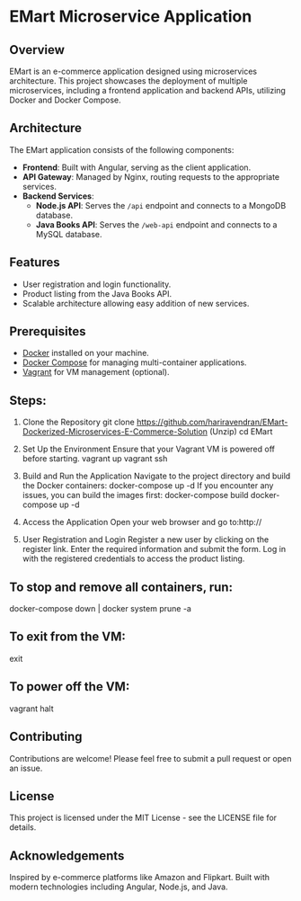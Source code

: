 # EMart Microservice Application

## Overview
EMart is an e-commerce application designed using microservices architecture. This project showcases the deployment of multiple microservices, including a frontend application and backend APIs, utilizing Docker and Docker Compose.

## Architecture
The EMart application consists of the following components:
- **Frontend**: Built with Angular, serving as the client application.
- **API Gateway**: Managed by Nginx, routing requests to the appropriate services.
- **Backend Services**:
  - **Node.js API**: Serves the `/api` endpoint and connects to a MongoDB database.
  - **Java Books API**: Serves the `/web-api` endpoint and connects to a MySQL database.
  
## Features
- User registration and login functionality.
- Product listing from the Java Books API.
- Scalable architecture allowing easy addition of new services.

## Prerequisites
- [Docker](https://www.docker.com/) installed on your machine.
- [Docker Compose](https://docs.docker.com/compose/) for managing multi-container applications.
- [Vagrant](https://www.vagrantup.com/) for VM management (optional).

## Steps:

1. Clone the Repository
git clone https://github.com/hariravendran/EMart-Dockerized-Microservices-E-Commerce-Solution
(Unzip)
cd EMart

2. Set Up the Environment
Ensure that your Vagrant VM is powered off before starting.
vagrant up
vagrant ssh

3. Build and Run the Application
Navigate to the project directory and build the Docker containers:
docker-compose up -d
If you encounter any issues, you can build the images first:
docker-compose build
docker-compose up -d

4. Access the Application
Open your web browser and go to:http://<your-vm-ip>

5. User Registration and Login
Register a new user by clicking on the register link.
Enter the required information and submit the form.
Log in with the registered credentials to access the product listing.

## To stop and remove all containers, run:

docker-compose down | 
docker system prune -a

## To exit from the VM:

exit

## To power off the VM:

vagrant halt

## Contributing
Contributions are welcome! Please feel free to submit a pull request or open an issue.

## License
This project is licensed under the MIT License - see the LICENSE file for details.

## Acknowledgements
Inspired by e-commerce platforms like Amazon and Flipkart.
Built with modern technologies including Angular, Node.js, and Java.
